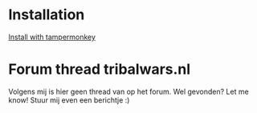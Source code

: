 # Installation
[Install with tampermonkey](https://raw.githubusercontent.com/iwantwin/tribalwars-scripts/master/tbrmap_fix_28/tbrmap_fix_28.user.js)

# Forum thread tribalwars.nl
Volgens mij is hier geen thread van op het forum. Wel gevonden? Let me know! Stuur mij even een berichtje :)